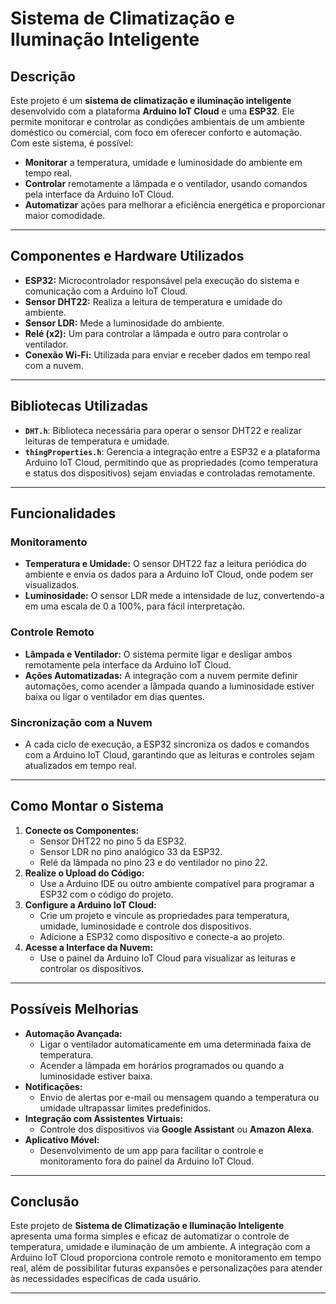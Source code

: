# Sistema de Climatização e Iluminação Inteligente

## Descrição  
Este projeto é um **sistema de climatização e iluminação inteligente** desenvolvido com a plataforma **Arduino IoT Cloud** e uma **ESP32**. Ele permite monitorar e controlar as condições ambientais de um ambiente doméstico ou comercial, com foco em oferecer conforto e automação.  
Com este sistema, é possível:
- **Monitorar** a temperatura, umidade e luminosidade do ambiente em tempo real.  
- **Controlar** remotamente a lâmpada e o ventilador, usando comandos pela interface da Arduino IoT Cloud.  
- **Automatizar** ações para melhorar a eficiência energética e proporcionar maior comodidade.

---

## Componentes e Hardware Utilizados  
- **ESP32:** Microcontrolador responsável pela execução do sistema e comunicação com a Arduino IoT Cloud.  
- **Sensor DHT22:** Realiza a leitura de temperatura e umidade do ambiente.  
- **Sensor LDR:** Mede a luminosidade do ambiente.  
- **Relé (x2):** Um para controlar a lâmpada e outro para controlar o ventilador.  
- **Conexão Wi-Fi:** Utilizada para enviar e receber dados em tempo real com a nuvem.  

---

## Bibliotecas Utilizadas  
- **`DHT.h`**: Biblioteca necessária para operar o sensor DHT22 e realizar leituras de temperatura e umidade.  
- **`thingProperties.h`**: Gerencia a integração entre a ESP32 e a plataforma Arduino IoT Cloud, permitindo que as propriedades (como temperatura e status dos dispositivos) sejam enviadas e controladas remotamente.  

---

## Funcionalidades  
### Monitoramento  
- **Temperatura e Umidade:** O sensor DHT22 faz a leitura periódica do ambiente e envia os dados para a Arduino IoT Cloud, onde podem ser visualizados.  
- **Luminosidade:** O sensor LDR mede a intensidade de luz, convertendo-a em uma escala de 0 a 100%, para fácil interpretação.

### Controle Remoto  
- **Lâmpada e Ventilador:** O sistema permite ligar e desligar ambos remotamente pela interface da Arduino IoT Cloud.  
- **Ações Automatizadas:** A integração com a nuvem permite definir automações, como acender a lâmpada quando a luminosidade estiver baixa ou ligar o ventilador em dias quentes.  

### Sincronização com a Nuvem  
- A cada ciclo de execução, a ESP32 sincroniza os dados e comandos com a Arduino IoT Cloud, garantindo que as leituras e controles sejam atualizados em tempo real.  

---

## Como Montar o Sistema  
1. **Conecte os Componentes:**
   - Sensor DHT22 no pino 5 da ESP32.
   - Sensor LDR no pino analógico 33 da ESP32.
   - Relé da lâmpada no pino 23 e do ventilador no pino 22.  
2. **Realize o Upload do Código:**  
   - Use a Arduino IDE ou outro ambiente compatível para programar a ESP32 com o código do projeto.  
3. **Configure a Arduino IoT Cloud:**  
   - Crie um projeto e vincule as propriedades para temperatura, umidade, luminosidade e controle dos dispositivos.  
   - Adicione a ESP32 como dispositivo e conecte-a ao projeto.  
4. **Acesse a Interface da Nuvem:**  
   - Use o painel da Arduino IoT Cloud para visualizar as leituras e controlar os dispositivos.

---

## Possíveis Melhorias  
- **Automação Avançada:**  
  - Ligar o ventilador automaticamente em uma determinada faixa de temperatura.  
  - Acender a lâmpada em horários programados ou quando a luminosidade estiver baixa.  
- **Notificações:**  
  - Envio de alertas por e-mail ou mensagem quando a temperatura ou umidade ultrapassar limites predefinidos.  
- **Integração com Assistentes Virtuais:**  
  - Controle dos dispositivos via **Google Assistant** ou **Amazon Alexa**.  
- **Aplicativo Móvel:**  
  - Desenvolvimento de um app para facilitar o controle e monitoramento fora do painel da Arduino IoT Cloud.

---

## Conclusão  
Este projeto de **Sistema de Climatização e Iluminação Inteligente** apresenta uma forma simples e eficaz de automatizar o controle de temperatura, umidade e iluminação de um ambiente. A integração com a Arduino IoT Cloud proporciona controle remoto e monitoramento em tempo real, além de possibilitar futuras expansões e personalizações para atender às necessidades específicas de cada usuário.

---
